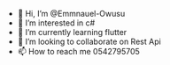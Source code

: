 - 👋 Hi, I’m @Emmnauel-Owusu
- 👀 I’m interested in c#
- 🌱 I’m currently learning flutter
- 💞️ I’m looking to collaborate on Rest Api 
- 📫 How to reach me 0542795705

<!---
Emmnauel-Owusu1/Emmnauel-Owusu1 is a ✨ special ✨ repository because its `README.md` (this file) appears on your GitHub profile.
--->
